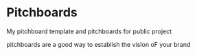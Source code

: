 Pitchboards
===========

My pitchboard template and pitchboards for public project

pitchboards are a good way to establish the visIon oF your brand
